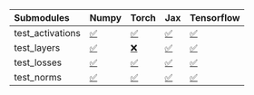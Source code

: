 | Submodules       | Numpy                                                                                                                           | Torch                                                                                                                           | Jax                                                                                                                             | Tensorflow                                                                                                                      |
|:-----------------|:--------------------------------------------------------------------------------------------------------------------------------|:--------------------------------------------------------------------------------------------------------------------------------|:--------------------------------------------------------------------------------------------------------------------------------|:--------------------------------------------------------------------------------------------------------------------------------|
| test_activations | <a href="https://github.com/unifyai/ivy/runs/8019389477?check_suite_focus=true" rel="noopener noreferrer" target="_blank">✅</a> | <a href="https://github.com/unifyai/ivy/runs/8019390099?check_suite_focus=true" rel="noopener noreferrer" target="_blank">✅</a> | <a href="https://github.com/unifyai/ivy/runs/8019390726?check_suite_focus=true" rel="noopener noreferrer" target="_blank">✅</a> | <a href="https://github.com/unifyai/ivy/runs/8019391469?check_suite_focus=true" rel="noopener noreferrer" target="_blank">✅</a> |
| test_layers      | <a href="https://github.com/unifyai/ivy/runs/8019389642?check_suite_focus=true" rel="noopener noreferrer" target="_blank">✅</a> | <a href="https://github.com/unifyai/ivy/runs/8019390275?check_suite_focus=true" rel="noopener noreferrer" target="_blank">❌</a> | <a href="https://github.com/unifyai/ivy/runs/8019390964?check_suite_focus=true" rel="noopener noreferrer" target="_blank">✅</a> | <a href="https://github.com/unifyai/ivy/runs/8019391673?check_suite_focus=true" rel="noopener noreferrer" target="_blank">✅</a> |
| test_losses      | <a href="https://github.com/unifyai/ivy/runs/8019389791?check_suite_focus=true" rel="noopener noreferrer" target="_blank">✅</a> | <a href="https://github.com/unifyai/ivy/runs/8019390397?check_suite_focus=true" rel="noopener noreferrer" target="_blank">✅</a> | <a href="https://github.com/unifyai/ivy/runs/8019391129?check_suite_focus=true" rel="noopener noreferrer" target="_blank">✅</a> | <a href="https://github.com/unifyai/ivy/runs/8019391918?check_suite_focus=true" rel="noopener noreferrer" target="_blank">✅</a> |
| test_norms       | <a href="https://github.com/unifyai/ivy/runs/8019389935?check_suite_focus=true" rel="noopener noreferrer" target="_blank">✅</a> | <a href="https://github.com/unifyai/ivy/runs/8019390550?check_suite_focus=true" rel="noopener noreferrer" target="_blank">✅</a> | <a href="https://github.com/unifyai/ivy/runs/8019391283?check_suite_focus=true" rel="noopener noreferrer" target="_blank">✅</a> | <a href="https://github.com/unifyai/ivy/runs/8019392114?check_suite_focus=true" rel="noopener noreferrer" target="_blank">✅</a> |